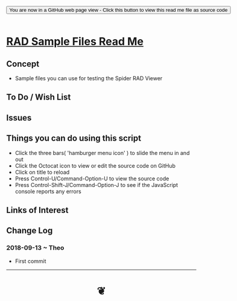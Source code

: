 
<span style=display:none; >[You are now in a GitHub source code view - click this link to view Read Me file as a web page]( https://www.ladybug.tools/spider-rad-resources/#rad-sample-files/README.md "View file as a web page." ) </span>

<div><input type=button class = "btn btn-secondary btn-sm" onclick=window.location.href="https://github.com/ladybug-tools/spider-rad-resources/tree/master/rad-sample-files"
value="You are now in a GitHub web page view - Click this button to view this read me file as source code" ></div>

<br>

# [RAD Sample Files Read Me]( #xxxxx/README.md )

<!--
<iframe src=https://www.ladybug.tools/spider-rad-viewer/xxxxx/xxxxx.html width=100% height=500px >Iframes are not viewable in GitHub source code views</iframe>
_<small>RAD Sample Files</small>_

## Full Screen: [RAD Sample Files]( https://www.ladybug.tools/spider-rad-viewer/xxxxx/xxxxx.html )
-->


## Concept

* Sample files you can use for testing the Spider RAD Viewer

## To Do / Wish List


## Issues


## Things you can do using this script

* Click the three bars( 'hamburger menu icon' ) to slide the menu in and out
* Click the Octocat icon to view or edit the source code on GitHub
* Click on title to reload
* Press Control-U/Command-Option-U to view the source code
* Press Control-Shift-J/Command-Option-J to see if the JavaScript console reports any errors


## Links of Interest


## Change Log

### 2018-09-13 ~ Theo

* First commit


***

# <center title="hello!" ><a href=javascript:window.scrollTo(0,0); style=text-decoration:none; > ❦ </a></center>

